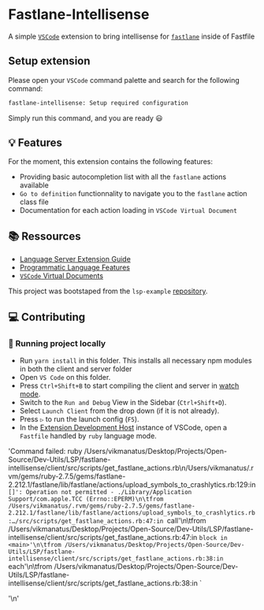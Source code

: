 # Fastlane-Intellisense

A simple [`VSCode`](https://code.visualstudio.com/) extension to bring intellisense for [`fastlane`](https://docs.fastlane.tools/) inside of Fastfile

## Setup extension

Please open your `VSCode` command palette and search for the following command:

```txt
fastlane-intellisense: Setup required configuration
```

Simply run this command, and you are ready 😃

## 💡 Features

For the moment, this extension contains the following features:

- Providing basic autocompletion list with all the `fastlane` actions available
- `Go to definition` functionnality to navigate you to the `fastlane` action class file
- Documentation for each action loading in `VSCode Virtual Document`
## 📚 Ressources

- [Language Server Extension Guide](https://code.visualstudio.com/api/language-extensions/language-server-extension-guide)
- [Programmatic Language Features](https://code.visualstudio.com/api/language-extensions/programmatic-language-features)
- [`VSCode` Virtual Documents](https://code.visualstudio.com/api/extension-guides/virtual-documents)

This project was bootstaped from the `lsp-example` [repository](https://github.com/microsoft/vscode-extension-samples/tree/main/lsp-sample).

## 💻 Contributing

### 🧰 Running project locally

- Run `yarn install` in this folder. This installs all necessary npm modules in both the client and server folder
- Open `VS Code` on this folder.
- Press `Ctrl+Shift+B` to start compiling the client and server in [watch mode](https://code.visualstudio.com/docs/editor/tasks#:~:text=The%20first%20entry%20executes,the%20HelloWorld.js%20file.).
- Switch to the `Run and Debug` View in the Sidebar (`Ctrl+Shift+D`).
- Select `Launch Client` from the drop down (if it is not already).
- Press `▷` to run the launch config (`F5`).
- In the [Extension Development Host](https://code.visualstudio.com/api/get-started/your-first-extension#:~:text=Then%2C%20inside%20the%20editor%2C%20press%20F5.%20This%20will%20compile%20and%20run%20the%20extension%20in%20a%20new%20Extension%20Development%20Host%20window.) instance of VSCode, open a `Fastfile` handled by `ruby` language mode.


'Command failed: ruby /Users/vikmanatus/Desktop/Projects/Open-Source/Dev-Utils/LSP/fastlane-intellisense/client/src/scripts/get_fastlane_actions.rb\n/Users/vikmanatus/.rvm/gems/ruby-2.7.5/gems/fastlane-2.212.1/fastlane/lib/fastlane/actions/upload_symbols_to_crashlytics.rb:129:in `[]': Operation not permitted - ./Library/Application Support/com.apple.TCC (Errno::EPERM)\n\tfrom /Users/vikmanatus/.rvm/gems/ruby-2.7.5/gems/fastlane-2.212.1/fastlane/lib/fastlane/actions/upload_symbols_to_crashlytics.rb:…/src/scripts/get_fastlane_actions.rb:47:in `call'\n\tfrom /Users/vikmanatus/Desktop/Projects/Open-Source/Dev-Utils/LSP/fastlane-intellisense/client/src/scripts/get_fastlane_actions.rb:47:in `block in <main>'\n\tfrom /Users/vikmanatus/Desktop/Projects/Open-Source/Dev-Utils/LSP/fastlane-intellisense/client/src/scripts/get_fastlane_actions.rb:38:in `each'\n\tfrom /Users/vikmanatus/Desktop/Projects/Open-Source/Dev-Utils/LSP/fastlane-intellisense/client/src/scripts/get_fastlane_actions.rb:38:in `<main>'\n'
